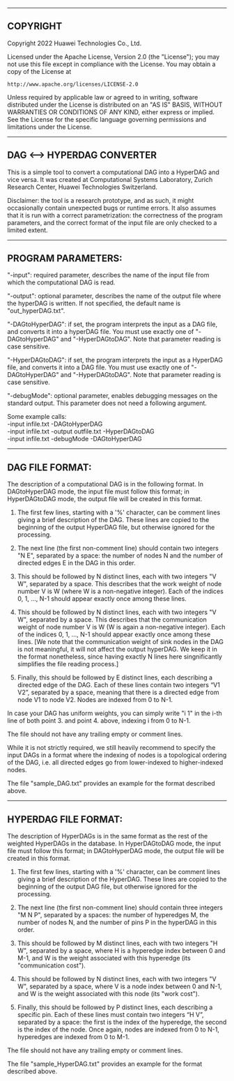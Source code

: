 ---------
COPYRIGHT
---------

Copyright 2022 Huawei Technologies Co., Ltd.

Licensed under the Apache License, Version 2.0 (the "License");
you may not use this file except in compliance with the License.
You may obtain a copy of the License at

    http://www.apache.org/licenses/LICENSE-2.0

Unless required by applicable law or agreed to in writing, software
distributed under the License is distributed on an "AS IS" BASIS,
WITHOUT WARRANTIES OR CONDITIONS OF ANY KIND, either express or implied.
See the License for the specific language governing permissions and
limitations under the License.

-------------------------
DAG <--> HYPERDAG CONVERTER
-------------------------

This is a simple tool to convert a computational DAG into a HyperDAG and vice versa. It was created at Computational Systems Laboratory, Zurich Research Center, Huawei Technologies Switzerland.

Disclaimer: the tool is a research prototype, and as such, it might occasionally contain unexpected bugs or runtime errors. It also assumes that it is run with a correct parametrization: the correctness of the program parameters, and the correct format of the input file are only checked to a limited extent.

-------------------
PROGRAM PARAMETERS:
-------------------

"-input": required parameter, describes the name of the input file from which the computational DAG is read.

"-output": optional parameter, describes the name of the output file where the hyperDAG is written. If not specified, the default name is "out_hyperDAG.txt".

"-DAGtoHyperDAG": if set, the program interprets the input as a DAG file, and converts it into a hyperDAG file. You must use exactly one of "-DAGtoHyperDAG" and "-HyperDAGtoDAG". Note that parameter reading is case sensitive.

"-HyperDAGtoDAG": if set, the program interprets the input as a HyperDAG file, and converts it into a DAG file. You must use exactly one of "-DAGtoHyperDAG" and "-HyperDAGtoDAG". Note that parameter reading is case sensitive.

"-debugMode": optional parameter, enables debugging messages on the standard output. This parameter does not need a following argument.

Some example calls:  
-input infile.txt -DAGtoHyperDAG  
-input infile.txt -output outfile.txt -HyperDAGtoDAG  
-input infile.txt -debugMode -DAGtoHyperDAG  

----------------
DAG FILE FORMAT:
----------------

The description of a computational DAG is in the following format. In DAGtoHyperDAG mode, the input file must follow this format; in HyperDAGtoDAG mode, the output file will be created in this format.

1. The first few lines, starting with a '%' character, can be comment lines giving a brief description of the DAG. These lines are copied to the beginning of the output HyperDAG file, but otherwise ignored for the processing.

2. The next line (the first non-comment line) should contain two integers "N E", separated by a space: the number of nodes N and the number of directed edges E in the DAG in this order.

3. This should be followed by N distinct lines, each with two integers "V W", separated by a space. This describes that the work weight of node number V is W (where W is a non-negative integer). Each of the indices 0, 1, ..., N-1 should appear exactly once among these lines.
 
4. This should be followed by N distinct lines, each with two integers "V W", separated by a space. This describes that the communication weight of node number V is W (W is again a non-negative integer). Each of the indices 0, 1, ..., N-1 should appear exactly once among these lines. 
[We note that the communication weight of sink nodes in the DAG is not meaningful, it will not affect the output hyperDAG. We keep it in the format nonetheless, since having exactly N lines here singnificantly simplifies the file reading process.]

5. Finally, this should be followed by E distinct lines, each describing a directed edge of the DAG. Each of these lines contain two integers “V1 V2”, separated by a space, meaning that there is a directed edge from node V1 to node V2. Nodes are indexed from 0 to N-1. 

In case your DAG has uniform weights, you can simply write "i 1" in the i-th line of both point 3. and point 4. above, indexing i from 0 to N-1.

The file should not have any trailing empty or comment lines.

While it is not strictly required, we still heavily recommend to specify the input DAGs in a format where the indexing of nodes is a topological ordering of the DAG, i.e. all directed edges go from lower-indexed to higher-indexed nodes.

The file "sample_DAG.txt" provides an example for the format described above.

---------------------
HYPERDAG FILE FORMAT:
---------------------

The description of HyperDAGs is in the same format as the rest of the weighted HyperDAGs in the database. In HyperDAGtoDAG mode, the input file must follow this format; in DAGtoHyperDAG mode, the output file will be created in this format.

1. The first few lines, starting with a '%' character, can be comment lines giving a brief description of the HyperDAG. These lines are copied to the beginning of the output DAG file, but otherwise ignored for the processing.

2. The next line (the first non-comment line) should contain three integers "M N P", separated by a spaces: the number of hyperedges M, the number of nodes N, and the number of pins P in the hyperDAG in this order.

3. This should be followed by M distinct lines, each with two integers "H W", separated by a space, where H is a hyperedge index between 0 and M-1, and W is the weight associated with this hyperedge (its "communication cost").

4. This should be followed by N distinct lines, each with two integers "V W", separated by a space, where V is a node index between 0 and N-1, and W is the weight associated with this node (its "work cost").

5. Finally, this should be followed by P distinct lines, each describing a specific pin. Each of these lines must contain two integers “H V”, separated by a space: the first is the index of the hyperedge, the second is the index of the node. Once again, nodes are indexed from 0 to N-1, hyperedges are indexed from 0 to M-1.

The file should not have any trailing empty or comment lines.

The file "sample_HyperDAG.txt" provides an example for the format described above.

